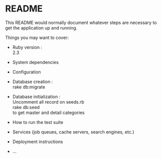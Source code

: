 # README

This README would normally document whatever steps are necessary to get the
application up and running.

Things you may want to cover:

- Ruby version : <br>
  2.3

- System dependencies

- Configuration

- Database creation : <br>
  rake db:migrate

- Database initialization : <br>
  Uncomment all record on seeds.rb <br>
  rake db:seed <br>
  to get master and detail categories

- How to run the test suite

- Services (job queues, cache servers, search engines, etc.)

- Deployment instructions

- ...

